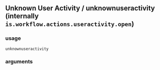 
## Unknown User Activity / unknownuseractivity (internally `is.workflow.actions.useractivity.open`)


### usage
`unknownuseractivity `

### arguments


